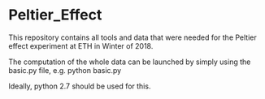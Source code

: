 # Peltier_Effect
This repository contains all tools and data that were needed for the Peltier effect experiment at ETH in Winter of 2018.


The computation of the whole data can be launched by simply using the basic.py file, e.g.
python basic.py

Ideally, python 2.7 should be used for this.
